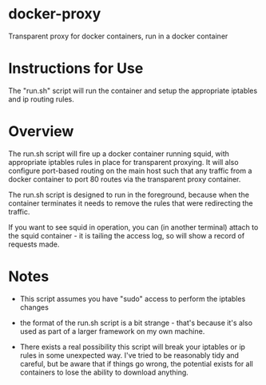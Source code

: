 docker-proxy
============

Transparent proxy for docker containers, run in a docker container

# Instructions for Use

The "run.sh" script will run the container and setup the appropriate iptables
and ip routing rules.

# Overview

The run.sh script will fire up a docker container running squid, with
appropriate iptables rules in place for transparent proxying. It will also
configure port-based routing on the main host such that any traffic from a
docker container to port 80 routes via the transparent proxy container.

The run.sh script is designed to run in the foreground, because when the
container terminates it needs to remove the rules that were redirecting the
traffic.

If you want to see squid in operation, you can (in another terminal) attach
to the squid container - it is tailing the access log, so will show a record
of requests made.

# Notes

* This script assumes you have "sudo" access to perform the iptables changes

* the format of the run.sh script is a bit strange - that's because it's also used as part of a larger framework on my own machine.

* There exists a real possibility this script will break your iptables or ip rules in some unexpected way. I've tried to be reasonably tidy and careful, but be aware that if things go wrong, the potential exists for all containers to lose the ability to download anything.
